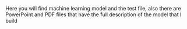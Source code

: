 Here you will find machine learning model and the test file, also there are PowerPoint and PDF files that have the full description of the model that I build
